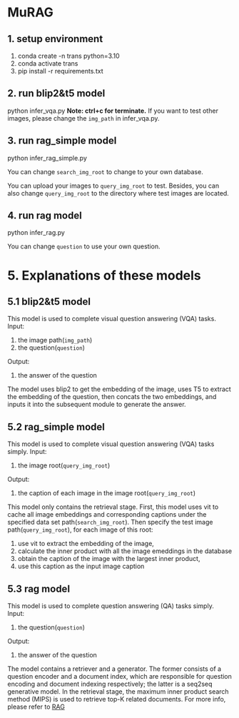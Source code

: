 # MuRAG

## 1. setup environment

1. conda create -n trans python=3.10
2. conda activate trans
3. pip install -r requirements.txt

## 2. run blip2&t5 model

python infer_vqa.py
**Note: ctrl+c for terminate.** If you want to test other images, please change the `img_path` in infer_vqa.py.

## 3. run rag_simple model

python infer_rag_simple.py

You can change `search_img_root` to change to your own database. 

You can upload your images to `query_img_root` to test. Besides, you can also change `query_img_root` to the directory where test images are located.

## 4. run rag model

python infer_rag.py

You can change `question` to use your own question.

# 5. Explanations of these models

## 5.1 blip2&t5 model

This model is used to complete visual question answering (VQA) tasks. 
Input:  

1) the image path(`img_path`)
2) the question(`question`)

Output:

1. the answer of the question

The model uses blip2 to get the embedding of the image, uses T5 to extract the embedding of the question, then concats the two embeddings, and inputs it into the subsequent module to generate the answer.

## 5.2 rag_simple model

This model is used to complete visual question answering (VQA) tasks simply. 
Input:  

1) the image root(`query_img_root`)

Output:

1. the caption of each image in the image root(`query_img_root`)

This model only contains the retrieval stage. First, this model uses vit to cache all image embeddings and corresponding captions under the specified data set path(`search_img_root`). Then specify the test image path(`query_img_root`), for each image of this root: 

1. use vit to extract the embedding of the image, 
2. calculate the inner product with all the image emeddings in the database
3. obtain the caption of the image with the largest inner product, 
4. use this caption as the input image caption

## 5.3 rag model

This model is used to complete question answering (QA) tasks simply. 
Input:  

1) the question(`question`)

Output:

1. the answer of the question

The model contains a retriever and a generator. The former consists of a question encoder and a document index, which are responsible for question encoding and document indexing respectively; the latter is a seq2seq generative model. In the retrieval stage, the maximum inner product search method (MIPS) is used to retrieve top-K related documents. For more info, please refer to [RAG](https://proceedings.neurips.cc/paper/2020/file/6b493230205f780e1bc26945df7481e5-Paper.pdf)